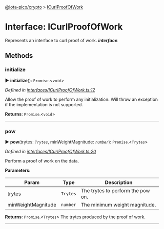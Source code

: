 [@iota-pico/crypto](../README.md) > [ICurlProofOfWork](../interfaces/icurlproofofwork.md)



# Interface: ICurlProofOfWork


Represents an interface to curl proof of work.
*__interface__*: 



## Methods
<a id="initialize"></a>

###  initialize

► **initialize**(): `Promise`.<`void`>



*Defined in [interfaces/ICurlProofOfWork.ts:12](https://github.com/iotaeco/iota-pico-crypto/blob/9348f7e/src/interfaces/ICurlProofOfWork.ts#L12)*



Allow the proof of work to perform any initialization. Will throw an exception if the implementation is not supported.




**Returns:** `Promise`.<`void`>





___

<a id="pow"></a>

###  pow

► **pow**(trytes: *`Trytes`*, minWeightMagnitude: *`number`*): `Promise`.<`Trytes`>



*Defined in [interfaces/ICurlProofOfWork.ts:20](https://github.com/iotaeco/iota-pico-crypto/blob/9348f7e/src/interfaces/ICurlProofOfWork.ts#L20)*



Perform a proof of work on the data.


**Parameters:**

| Param | Type | Description |
| ------ | ------ | ------ |
| trytes | `Trytes`   |  The trytes to perform the pow on. |
| minWeightMagnitude | `number`   |  The minimum weight magnitude. |





**Returns:** `Promise`.<`Trytes`>
The trytes produced by the proof of work.






___


